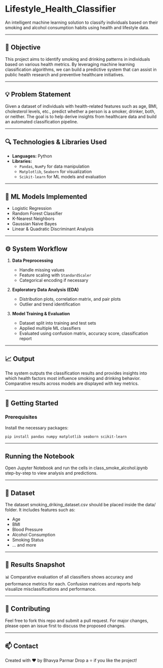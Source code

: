 # Lifestyle_Health_Classifier

An intelligent machine learning solution to classify individuals based on their smoking and alcohol consumption habits using health and lifestyle data.

---

## 📌 Objective

This project aims to identify smoking and drinking patterns in individuals based on various health metrics. By leveraging machine learning classification algorithms, we can build a predictive system that can assist in public health research and preventive healthcare initiatives.

---

## 💡 Problem Statement

Given a dataset of individuals with health-related features such as age, BMI, cholesterol levels, etc., predict whether a person is a smoker, drinker, both, or neither. The goal is to help derive insights from healthcare data and build an automated classification pipeline.

---

## 🔍 Technologies & Libraries Used

- **Languages:** Python  
- **Libraries:**  
  - `Pandas`, `NumPy` for data manipulation  
  - `Matplotlib`, `Seaborn` for visualization  
  - `Scikit-learn` for ML models and evaluation

---

## 🧠 ML Models Implemented

- Logistic Regression  
- Random Forest Classifier  
- K-Nearest Neighbors  
- Gaussian Naive Bayes  
- Linear & Quadratic Discriminant Analysis

---

## ⚙️ System Workflow

1. **Data Preprocessing**  
   - Handle missing values  
   - Feature scaling with `StandardScaler`  
   - Categorical encoding if necessary

2. **Exploratory Data Analysis (EDA)**  
   - Distribution plots, correlation matrix, and pair plots  
   - Outlier and trend identification

3. **Model Training & Evaluation**  
   - Dataset split into training and test sets  
   - Applied multiple ML classifiers  
   - Evaluated using confusion matrix, accuracy score, classification report

---

## 📈 Output

The system outputs the classification results and provides insights into which health factors most influence smoking and drinking behavior. Comparative results across models are displayed with key metrics.

---

## 🏁 Getting Started

### Prerequisites

Install the necessary packages:

```bash
pip install pandas numpy matplotlib seaborn scikit-learn
```

---

## Running the Notebook
Open Jupyter Notebook and run the cells in class_smoke_alcohol.ipynb step-by-step to view analysis and predictions.

---

## 📂 Dataset
The dataset smoking_driking_dataset.csv should be placed inside the data/ folder. It includes features such as:

- Age
- BMI
- Blood Pressure
- Alcohol Consumption
- Smoking Status
- ... and more

--- 

## 🧪 Results Snapshot
📊 Comparative evaluation of all classifiers shows accuracy and performance metrics for each.
Confusion matrices and reports help visualize misclassifications and performance.

---

## 🤝 Contributing
Feel free to fork this repo and submit a pull request. For major changes, please open an issue first to discuss the proposed changes.

---

## 📫 Contact
Created with ❤️ by Bhavya Parmar
Drop a ⭐ if you like the project!
